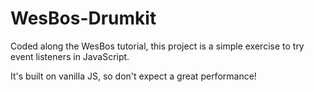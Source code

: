 # WesBos-Drumkit
Coded along the WesBos tutorial, this project is a simple exercise to try event listeners in JavaScript.

It's built on vanilla JS, so don't expect a great performance!
